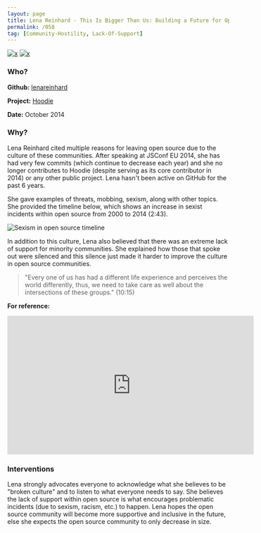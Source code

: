 ```yaml
---
layout: page
title: Lena Reinhard - This Is Bigger Than Us: Building a Future for Open Source (JSConf EU 2014)
permalink: /058
tag: [Community-Hostility, Lack-Of-Support]
---
```


[![x](https://img.shields.io/badge/-Community%20Hostility-red)](/#CH) [![x](https://img.shields.io/badge/-Lack%20of%20Support-e2062c)](/#LOS)

### Who?

**Github:** [lenareinhard](https://github.com/lenareinhard)

**Project:** [Hoodie](https://github.com/hoodiehq)

**Date:** October 2014

### Why?

Lena Reinhard cited multiple reasons for leaving open source due to the culture of these communities. After speaking at JSConf EU 2014, she has had very few commits (which continue to decrease each year) and she no longer contributes to Hoodie (despite serving as its core contributor in 2014) or any other public project. Lena hasn't been active on GitHub for the past 6 years.

She gave examples of threats, mobbing, sexism, along with other topics. She provided the timeline below, which shows an increase in sexist incidents within open source from 2000 to 2014 (2:43).

![Sexism in open source timeline](https://github.com/xKymberlite/philipgray.github.io/blob/master/Photos/Sexism%20in%20open%20source%20timeline.png)

In addition to this culture, Lena also believed that there was an extreme lack of support for minority communities. She explained how those that spoke out were silenced and this silence just made it harder to improve the culture in open source communities.

> "Every one of us has had a different life experience and perceives the world differently, thus, we need to take care as well about the intersections of these groups." (10:15)

**For reference:** 

<iframe width="560" height="315" src="https://www.youtube.com/embed/-thLNvxFUu4?start=163" title="YouTube video player" frameborder="0" allow="accelerometer; autoplay; clipboard-write; encrypted-media; gyroscope; picture-in-picture" allowfullscreen></iframe>

### Interventions

Lena strongly advocates everyone to acknowledge what she believes to be "broken culture" and to listen to what everyone needs to say. She believes the lack of support within open source is what encourages problematic incidents (due to sexism, racism, etc.) to happen. Lena hopes the open source community will become more supportive and inclusive in the future, else she expects the open source community to only decrease in size.

